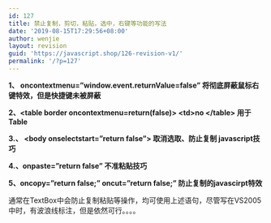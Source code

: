 ```yaml
---
id: 127
title: 禁止复制，剪切，粘贴，选中，右键等功能的写法
date: '2019-08-15T17:29:56+08:00'
author: wenjie
layout: revision
guid: 'https://javascript.shop/126-revision-v1/'
permalink: '/?p=127'
---
```


**1、 oncontextmenu=”window.event.returnValue=false” 将彻底屏蔽鼠标右键特效，但是快捷键未被屏蔽**

**2、&lt;table border oncontextmenu=return(false)&gt; &lt;td&gt;no &lt;/table&gt; 用于Table**

**3.、 &lt;body onselectstart=”return false”&gt; 取消选取、防止复制 javascript技巧**

**4.、onpaste=”return false” 不准粘贴技巧**

**5、oncopy=”return false;” oncut=”return false;” 防止复制的javascirpt特效**

通常在TextBox中会防止复制粘贴等操作，均可使用上述语句，尽管写在VS2005中时，有波浪线标注，但是依然可行。。。。